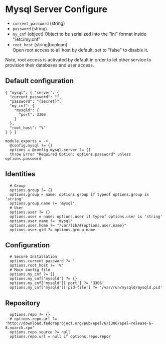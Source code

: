 
# Mysql Server Configure

*   `current_password` (string)
*   `password` (string)
*   `my_cnf` (object)
    Object to be serialized into the "ini" format inside "/etc/my.cnf"
*   `root_host` (string|boolean)   
    Open root access to all host by default, set to "false" to disable it.

Note, root access is activated by default in order to let other service to 
provision their databases and user access.

## Default configuration

```
{ "mysql": { "server": {
  "current_password": "",
  "password": "{secret}",
  "my_cnf": {
    "mysqld": {
      "port": 3306
    }
  },
  "root_host": "%"
} } }
```

    module.exports = ->
      @config.mysql ?= {}
      options = @config.mysql.server ?= {}
      throw Error "Required Option: options.password" unless options.password

## Identities

      # Group
      options.group ?= {}
      options.group = name: options.group if typeof options.group is 'string'
      options.group.name ?= 'mysql'
      # User
      options.user ?= {}
      options.user = name: options.user if typeof options.user is 'string'
      options.user.name ?= 'mysql'
      options.user.home ?= "/var/lib/#{options.user.name}"
      options.user.gid ?= options.group.name

## Configuration

      # Secure Installation
      options.current_password ?= ''
      options.root_host ?= '%'
      # Main config file
      options.my_cnf ?= {}
      options.my_cnf['mysqld'] ?= {}
      options.my_cnf['mysqld']['port'] ?= '3306'
      options.my_cnf['mysqld']['pid-file'] ?= '/var/run/mysqld/mysqld.pid'

## Repository

      options.repo ?= {}
      # options.repo.url ?= 'http://download.fedoraproject.org/pub/epel/6/i386/epel-release-6-8.noarch.rpm'
      options.repo.source ?= null
      options.repo.url = null if options.repo.repo?
